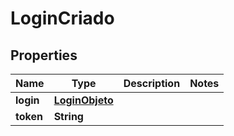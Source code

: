 

# LoginCriado

## Properties

Name | Type | Description | Notes
------------ | ------------- | ------------- | -------------
**login** | [**LoginObjeto**](LoginObjeto.md) |  | 
**token** | **String** |  | 




